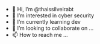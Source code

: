- 👋 Hi, I’m @thaissilveirabt
- 👀 I’m interested in cyber security
- 🌱 I’m currently learning dev
- 💞️ I’m looking to collaborate on ...
- 📫 How to reach me ...

<!---
thaissilveirabt/thaissilveirabt is a ✨ special ✨ repository because its `README.md` (this file) appears on your GitHub profile.
You can click the Preview link to take a look at your changes.
--->
